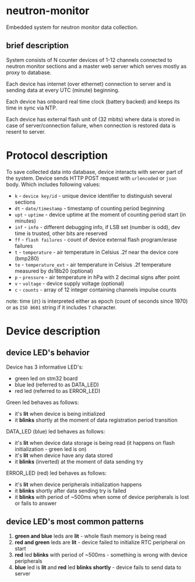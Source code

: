 # neutron-monitor
Embedded system for neutron monitor data collection.

## brief description

System consists of N counter devices of 1-12 channels connected to neutron monitor sections and a master web server which serves mostly as proxy to database.

Each device has internet (over ethernet) connection to server and is sending data at every UTC (minute) beginning.

Each device has onboard real time clock (battery backed) and keeps its time in sync via NTP.

Each device has external flash unit of (32 mbits) where data is stored in case of server/connection failure, when connection is restored data is resent to server.

# Protocol description

To save collected data into database, device interacts with server part of the system.
Device sends HTTP POST request with `urlencoded` or `json` body. Which includes following values:
+ `k` - `device key/id` - unique device identifier to distinguish several sections
+ `dt` - `date/timestamp` - timestamp of counting period beginning
+ `upt` - `uptime` - device uptime at the moment of counting period start (in minutes)
+ `inf` - `info` - different debugging info, if LSB set (number is odd), dev time is trusted, other bits are reserved
+ `ff` - `flash failures` - count of device external flash program/erase failures
+ `t` - `temperature` - air temperature in Celsius .2f near the device core (bmp280)
+ `te` - `temperature_ext` - air temperature in Celsius .2f temperature measured by ds18b20 (optional)
+ `p` - `pressure` - air temperature in hPa with 2 decimal signs after point
+ `v` - `voltage` - device supply voltage (optional)
+ `c` - `counts` - array of 12 integer containing channels impulse counts

note: time (`dt`) is interpreted either as epoch (count of seconds since 1970) or as `ISO 8601` string if it includes `T` character.

# Device description

## device LED's behavior

Device has 3 informative LED's:
- green led on stm32 board
- blue led (referred to as DATA_LED)
- red led (referred to as ERROR_LED)

Green led behaves as follows:
- it's **lit** when device is being initialized
- it **blinks** shortly at the moment of data registration period transition

DATA_LED (blue) led behaves as follows:
- it's **lit** when device data storage is being read (it happens on flash initialization - green led is on)
- it's **lit** when device have any data stored
- it **blinks** (inverted) at the moment of data sending try

ERROR_LED (red)  led behaves as follows:
- it's **lit** when device peripherals initialization happens
- it **blinks** shortly after data sending try is failed
- it **blinks** with period of ~500ms when some of device peripherals is lost or fails to answer

## device LED's most common patterns
1. **green and blue** leds are **lit** - whole flash memory is being read
2. **red and green** leds are **lit** - device failed to initialize RTC peripheral on start
3. **red** led **blinks** with period of ~500ms - something is wrong with device peripherals
4. **blue** led is **lit** and **red** led **blinks shortly** -
device fails to send data to server
